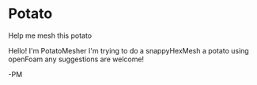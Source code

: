 # Potato
Help me mesh this potato

Hello! I'm PotatoMesher
I'm trying to do a snappyHexMesh a potato using openFoam
any suggestions are welcome!


-PM
